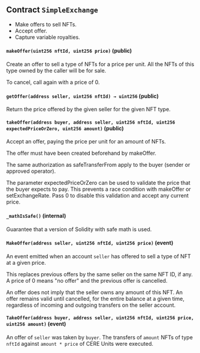 ## Contract `SimpleExchange`

- Make offers to sell NFTs.
- Accept offer.
- Capture variable royalties.




#### `makeOffer(uint256 nftId, uint256 price)` (public)

Create an offer to sell a type of NFTs for a price per unit.
All the NFTs of this type owned by the caller will be for sale.

To cancel, call again with a price of 0.



#### `getOffer(address seller, uint256 nftId) → uint256` (public)

Return the price offered by the given seller for the given NFT type.



#### `takeOffer(address buyer, address seller, uint256 nftId, uint256 expectedPriceOrZero, uint256 amount)` (public)

Accept an offer, paying the price per unit for an amount of NFTs.

The offer must have been created beforehand by makeOffer.

The same authorization as safeTransferFrom apply to the buyer (sender or approved operator).

The parameter expectedPriceOrZero can be used to validate the price that the buyer expects to pay. This prevents
a race condition with makeOffer or setExchangeRate. Pass 0 to disable this validation and accept any current price.



#### `_mathIsSafe()` (internal)

Guarantee that a version of Solidity with safe math is used.




#### `MakeOffer(address seller, uint256 nftId, uint256 price)` (event)

An event emitted when an account `seller` has offered to sell a type of NFT
at a given price.

This replaces previous offers by the same seller on the same NFT ID, if any.
A price of 0 means "no offer" and the previous offer is cancelled.

An offer does not imply that the seller owns any amount of this NFT.
An offer remains valid until cancelled, for the entire balance at a given time,
regardless of incoming and outgoing transfers on the seller account.



#### `TakeOffer(address buyer, address seller, uint256 nftId, uint256 price, uint256 amount)` (event)

An offer of `seller` was taken by `buyer`.
The transfers of `amount` NFTs of type `nftId`
against `amount * price` of CERE Units were executed.



